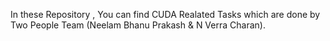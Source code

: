 In these Repository , You can find CUDA Realated Tasks which are done by Two People Team (Neelam Bhanu Prakash & N Verra Charan).
